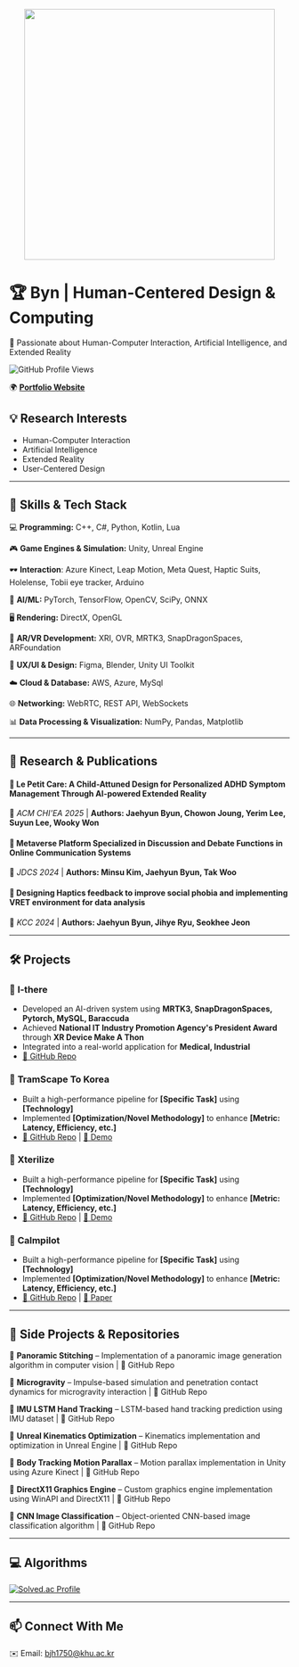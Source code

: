 <p align="center">
  <img src="Intro.gif" width="450" />
</p>

# 🏆 **Byn | Human-Centered Design & Computing**  
🚀 Passionate about Human-Computer Interaction, Artificial Intelligence, and Extended Reality  

![GitHub Profile Views](https://komarev.com/ghpvc/?username=BynDev&color=blue)  

🌍 **[Portfolio Website](https://jaehyunbyun.netlify.app/)**  

## 💡 **Research Interests**  
- Human-Computer Interaction  
- Artificial Intelligence 
- Extended Reality  
- User-Centered Design  

---

## 📌 **Skills & Tech Stack**  
💻 **Programming:** C++, C#, Python, Kotlin, Lua  

🎮 **Game Engines & Simulation:** Unity, Unreal Engine 

🕶️ **Interaction**: Azure Kinect, Leap Motion, Meta Quest, Haptic Suits, Holelense, Tobii eye tracker, Arduino

🧠 **AI/ML:** PyTorch, TensorFlow, OpenCV, SciPy, ONNX  

🖥️ **Rendering:** DirectX, OpenGL  

🚀 **AR/VR Development:** XRI, OVR, MRTK3, SnapDragonSpaces, ARFoundation

🎨 **UX/UI & Design:** Figma, Blender, Unity UI Toolkit

☁️ **Cloud & Database:** AWS, Azure, MySql  

🌐 **Networking:** WebRTC, REST API, WebSockets

📊 **Data Processing & Visualization:** NumPy, Pandas, Matplotlib

---

## 🔬 **Research & Publications**  

#### 📖 Le Petit Care: A Child-Attuned Design for Personalized ADHD Symptom Management Through AI-powered Extended Reality 
📍 *ACM CHI'EA 2025* | **Authors: Jaehyun Byun, Chowon Joung, Yerim Lee, Suyun Lee, Wooky Won**  

#### 📖 Metaverse Platform Specialized in Discussion and Debate Functions in Online Communication Systems
📍 *JDCS 2024* | **Authors: Minsu Kim, Jaehyun Byun, Tak Woo**  

#### 📖 Designing Haptics feedback to improve social phobia and implementing VRET environment for data analysis
📍 *KCC 2024* | **Authors: Jaehyun Byun, Jihye Ryu, Seokhee Jeon**    

---

## 🛠 **Projects**  
### 🎯 **I-there** 
- Developed an AI-driven system using **MRTK3, SnapDragonSpaces, Pytorch, MySQL, Baraccuda**  
- Achieved **National IT Industry Promotion Agency's President Award** through **XR Device Make A Thon**  
- Integrated into a real-world application for **Medical, Industrial**  
- [🔗 GitHub Repo](#)  

### 🎯 **TramScape To Korea**  
- Built a high-performance pipeline for **[Specific Task]** using **[Technology]**  
- Implemented **[Optimization/Novel Methodology]** to enhance **[Metric: Latency, Efficiency, etc.]**  
- [🔗 GitHub Repo](#) | [🎥 Demo](#)

### 🎯 **Xterilize**  
- Built a high-performance pipeline for **[Specific Task]** using **[Technology]**  
- Implemented **[Optimization/Novel Methodology]** to enhance **[Metric: Latency, Efficiency, etc.]**  
- [🔗 GitHub Repo](#) | [🎥 Demo](#)

### 🎯 **Calmpilot**  
- Built a high-performance pipeline for **[Specific Task]** using **[Technology]**  
- Implemented **[Optimization/Novel Methodology]** to enhance **[Metric: Latency, Efficiency, etc.]**  
- [🔗 GitHub Repo](#) | [📄 Paper](#)

---


## 🔗 **Side Projects & Repositories**  

🔹 **Panoramic Stitching** – Implementation of a panoramic image generation algorithm in computer vision | 🔗 GitHub Repo

🔹 **Microgravity** – Impulse-based simulation and penetration contact dynamics for microgravity interaction | 🔗 GitHub Repo

🔹 **IMU LSTM Hand Tracking** – LSTM-based hand tracking prediction using IMU dataset | 🔗 GitHub Repo

🔹 **Unreal Kinematics Optimization** – Kinematics implementation and optimization in Unreal Engine | 🔗 GitHub Repo

🔹 **Body Tracking Motion Parallax** – Motion parallax implementation in Unity using Azure Kinect | 🔗 GitHub Repo

🔹 **DirectX11 Graphics Engine** – Custom graphics engine implementation using WinAPI and DirectX11 | 🔗 GitHub Repo

🔹 **CNN Image Classification** – Object-oriented CNN-based image classification algorithm | 🔗 GitHub Repo  

---
## 💻 **Algorithms** 
[![Solved.ac Profile](http://mazassumnida.wtf/api/v2/generate_badge?boj=bjh1750)](https://solved.ac/bjh1750/)

---

## 📫 **Connect With Me**  
✉️ Email: bjh1750@khu.ac.kr
